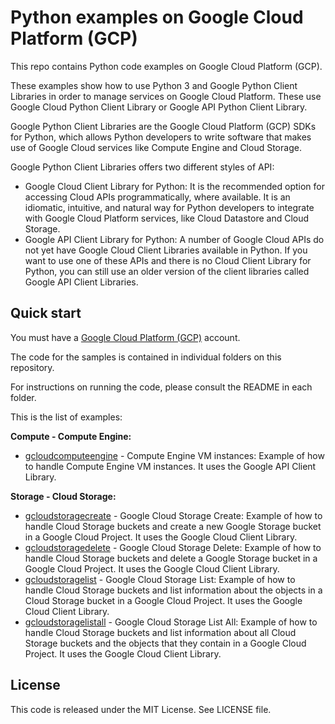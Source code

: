 # Python examples on Google Cloud Platform (GCP)

This repo contains Python code examples on Google Cloud Platform (GCP).

These examples show how to use Python 3 and Google Python Client Libraries in order to manage services on Google Cloud Platform. These use Google Cloud Python Client Library or Google API Python Client Library.

Google Python Client Libraries are the Google Cloud Platform (GCP) SDKs for Python, which allows Python developers to write software that makes use of Google Cloud services like Compute Engine and Cloud Storage.

Google Python Client Libraries offers two different styles of API:

* Google Cloud Client Library for Python: It is the recommended option for accessing Cloud APIs programmatically, where available. It is an idiomatic, intuitive, and natural way for Python developers to integrate with Google Cloud Platform services, like Cloud Datastore and Cloud Storage.
* Google API Client Library for Python: A number of Google Cloud APIs do not yet have Google Cloud Client Libraries available in Python. If you want to use one of these APIs and there is no Cloud Client Library for Python, you can still use an older version of the client libraries called Google API Client Libraries.

## Quick start

You must have a [Google Cloud Platform (GCP)](http://cloud.google.com/) account.

The code for the samples is contained in individual folders on this repository.

For instructions on running the code, please consult the README in each folder.

This is the list of examples:

**Compute - Compute Engine:**

* [gcloudcomputeengine](/gcloudcomputeengine) - Compute Engine VM instances: Example of how to handle Compute Engine VM instances. It uses the Google API Client Library.

**Storage - Cloud Storage:**

* [gcloudstoragecreate](/gcloudstoragecreate) - Google Cloud Storage Create: Example of how to handle Cloud Storage buckets and create a new Google Storage bucket in a Google Cloud Project. It uses the Google Cloud Client Library.
* [gcloudstoragedelete](/gcloudstoragedelete) - Google Cloud Storage Delete: Example of how to handle Cloud Storage buckets and delete a Google Storage bucket in a Google Cloud Project. It uses the Google Cloud Client Library.
* [gcloudstoragelist](/gcloudstoragelist) - Google Cloud Storage List: Example of how to handle Cloud Storage buckets and list information about the objects in a Cloud Storage bucket in a Google Cloud Project. It uses the Google Cloud Client Library.
* [gcloudstoragelistall](/gcloudstoragelistall) - Google Cloud Storage List All: Example of how to handle Cloud Storage buckets and list information about all Cloud Storage buckets and the objects that they contain in a Google Cloud Project. It uses the Google Cloud Client Library.

## License

This code is released under the MIT License. See LICENSE file.
